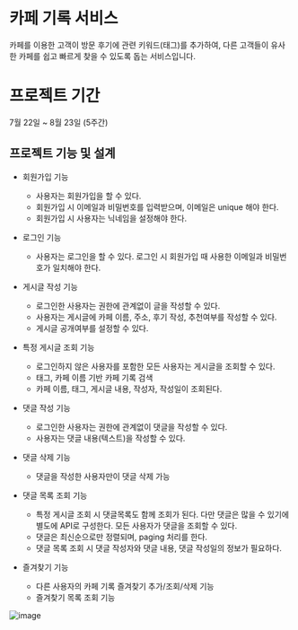 # 카페 기록 서비스

카페를 이용한 고객이 방문 후기에 관련 키워드(태그)를 추가하여, 다른 고객들이 유사한 카페를 쉽고 빠르게 찾을 수 있도록 돕는 서비스입니다.

# 프로젝트 기간

7월 22일 ~ 8월 23일 (5주간)

## 프로젝트 기능 및 설계

- 회원가입 기능
    - 사용자는 회원가입을 할 수 있다.
    - 회원가입 시 이메일과 비밀번호를 입력받으며, 이메일은 unique 해야 한다.
    - 회원가입 시 사용자는 닉네임을 설정해야 한다.

- 로그인 기능
    - 사용자는 로그인을 할 수 있다. 로그인 시 회원가입 때 사용한 이메일과 비밀번호가 일치해야 한다.

- 게시글 작성 기능
    - 로그인한 사용자는 권한에 관계없이 글을 작성할 수 있다.
    - 사용자는 게시글에 카페 이름, 주소, 후기 작성, 추천여부를 작성할 수 있다.
    - 게시글 공개여부를 설정할 수 있다.

- 특정 게시글 조회 기능
    - 로그인하지 않은 사용자를 포함한 모든 사용자는 게시글을 조회할 수 있다.
    - 태그, 카페 이름 기반 카페 기록 검색
    - 카페 이름, 태그, 게시글 내용, 작성자, 작성일이 조회된다.

- 댓글 작성 기능
    - 로그인한 사용자는 권한에 관계없이 댓글을 작성할 수 있다.
    - 사용자는 댓글 내용(텍스트)을 작성할 수 있다.

- 댓글 삭제 기능
    - 댓글을 작성한 사용자만이 댓글 삭제 가능

- 댓글 목록 조회 기능
    - 특정 게시글 조회 시 댓글목록도 함께 조회가 된다. 다만 댓글은 많을 수 있기에 별도에 API로 구성한다. 모든 사용자가 댓글을 조회할 수 있다.
    - 댓글은 최신순으로만 정렬되며, paging 처리를 한다.
    - 댓글 목록 조회 시 댓글 작성자와 댓글 내용, 댓글 작성일의 정보가 필요하다.

- 즐겨찾기 기능
    - 다른 사용자의 카페 기록 즐겨찾기 추가/조회/삭제 기능
    - 즐겨찾기 목록 조회 기능

![image](https://github.com/user-attachments/assets/c21bf5ac-ee96-4088-84c2-54e5248a5489)



